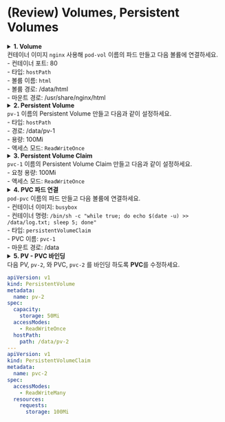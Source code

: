 # (Review) Volumes, Persistent Volumes

<details>
<summary><b>1. Volume</b>
<br> 컨테이너 이미지 <code>nginx</code> 사용해  <code>pod-vol</code> 이름의 파드 만들고 다음 볼륨에 연결하세요.
<br> - 컨테이너 포트: 80
<br> - 타입: <code>hostPath</code>
<br> - 볼륨 이름: <code>html</code>
<br> - 볼륨 경로: /data/html
<br> - 마운트 경로: /usr/share/nginx/html
</summary>

```yaml
apiVersion: v1
kind: Pod
metadata:
  name: pod-vol
spec:
  containers:
  - name: nginx
    image: nginx
    ports:
    - containerPort: 80
    volumeMounts:
    - name: html
      mountPath: "/usr/share/nginx/html"
  volumes:
  - name: html
    hostPath:
      path: /data/html
```

```sh
$ k get pod pod-vol -owide
# 노드 확인 후 노드의 /data/html 경로에 index.html 파일 생성(e.g. node-2)
$ ssh node-2
$ su -i
$ echo "Hello from node-2" > /data/html/index.html
# 파드의 컨테이너에서 index.html 파일 확인
$ k exec -it pod-vol -- cat /usr/share/nginx/html/index.html
# 또는 curl 요청으로 index.html 파일 확인
$ curl < pod-id >
```
</details>

<details>
<summary><b>2. Persistent Volume</b>
<br> <code>pv-1</code> 이름의 Persistent Volume 만들고 다음과 같이 설정하세요.
<br> - 타입: <code>hostPath</code>
<br> - 경로: /data/pv-1
<br> - 용량: 100Mi
<br> - 액세스 모드: <code>ReadWriteOnce</code>
</summary>

```yaml
apiVersion: v1
kind: PersistentVolume
metadata:
  name: pv-1
spec:
  capacity:
    storage: 100Mi
  accessModes:
    - ReadWriteOnce
  hostPath:
    path: /data/pv-1
```

</details>

<details>
<summary><b>3. Persistent Volume Claim</b>
<br> <code>pvc-1</code> 이름의 Persistent Volume Claim 만들고 다음과 같이 설정하세요.
<br> - 요청 용량: 100Mi
<br> - 액세스 모드: <code>ReadWriteOnce</code>
</summary>

```yaml
apiVersion: v1
kind: PersistentVolumeClaim
metadata:
  name: pvc-1
spec:
  accessModes:
    - ReadWriteOnce
  resources:
    requests:
      storage: 100Mi
```

</details>

<details>
<summary><b>4. PVC 파드 연결</b>
<br> <code>pod-pvc</code> 이름의 파드 만들고 다음 볼륨에 연결하세요.
<br> - 컨테이너 이미지: <code>busybox</code>
<br> - 컨테이너 명령: <code>/bin/sh -c "while true; do echo $(date -u) >> /data/log.txt; sleep 5; done"</code>
<br> - 타입: <code>persistentVolumeClaim</code>
<br> - PVC 이름: <code>pvc-1</code>
<br> - 마운트 경로: /data
</summary>

```yaml
apiVersion: v1
kind: Pod
metadata:
  name: pod-pvc
spec:
  containers:
  - name: busybox
    image: busybox
    command:
    - /bin/sh
    - -c
    - "while true; do echo $(date -u) >> /data/log.txt; sleep 5; done"
    volumeMounts:
    - name: pvc-volume
      mountPath: "/data"
  volumes:
  - name: pvc-volume
    persistentVolumeClaim:
      claimName: pvc-1
```

```sh
# 파드의 컨테이너에서 log.txt 파일 확인
$ k exec -it pod-pvc -- cat /data/log.txt
```

</details>

<details>
<summary><b>5. PV - PVC 바인딩</b>
<br> 다음 PV, <code>pv-2</code>, 와 PVC, <code>pvc-2</code> 를 바인딩 하도록 <b>PVC</b>를 수정하세요.
</summary>

```yaml
apiVersion: v1
kind: PersistentVolumeClaim
metadata:
  name: pvc-2
spec:
  accessModes:
    - ReadWriteOnce # pv-2의 것과 동일하게 수정
  resources:
    requests:
      storage: 50Mi # pv-2의 용량보다 작거나 같게 수정
```

```sh
# pv-2, pvc-2 바인딩 확인
$ k get pv,pvc
```

</details>

```yaml
apiVersion: v1
kind: PersistentVolume
metadata:
  name: pv-2
spec:
  capacity:
    storage: 50Mi
  accessModes:
    - ReadWriteOnce
  hostPath:
    path: /data/pv-2
---
apiVersion: v1
kind: PersistentVolumeClaim
metadata:
  name: pvc-2
spec:
  accessModes:
    - ReadWriteMany
  resources:
    requests:
      storage: 100Mi
```
